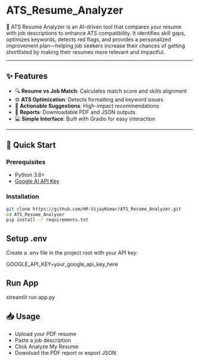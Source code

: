 # ATS_Resume_Analyzer
🎯 ATS Resume Analyzer is an AI-driven tool that compares your resume with job descriptions to enhance ATS compatibility. It identifies skill gaps, optimizes keywords, detects red flags, and provides a personalized improvement plan—helping job seekers increase their chances of getting shortlisted by making their resumes more relevant and impactful.

---

## ✨ Features

- 🔍 **Resume vs Job Match**: Calculates match score and skills alignment  
- ⚙️ **ATS Optimization**: Detects formatting and keyword issues  
- 📌 **Actionable Suggestions**: High-impact recommendations  
- 📄 **Reports**: Downloadable PDF and JSON outputs  
- 💻 **Simple Interface**: Built with Gradio for easy interaction

---

## 🚀 Quick Start

### Prerequisites

- Python 3.8+
- [Google AI API Key](https://makersuite.google.com/app/apikey)

### Installation

```bash
git clone https://github.com/HR-VijayKumar/ATS_Resume_Analyzer.git
cd ATS_Resume_Analyzer
pip install -r requirements.txt
```

## Setup .env

Create a .env file in the project root with your API key:

GOOGLE_API_KEY=your_google_api_key_here

## Run App

streamlit run app.py

## 📥 Usage

- Upload your PDF resume
- Paste a job description
- Click Analyze My Resume
- Download the PDF report or export JSON

